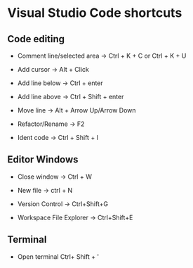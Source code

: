 # Visual Studio Code shortcuts
## Code editing
- Comment line/selected area -> Ctrl + K + C or Ctrl + K + U  

- Add cursor -> Alt + Click 

- Add line below -> Ctrl + enter 

- Add line above -> Ctrl + Shift + enter 

- Move line -> Alt + Arrow Up/Arrow Down 

- Refactor/Rename -> F2

- Ident code -> Ctrl + Shift + I

## Editor Windows

- Close window -> Ctrl + W 

- New file -> ctrl + N

- Version Control -> Ctrl+Shift+G
  
- Workspace File Explorer -> Ctrl+Shift+E

## Terminal
- Open terminal Ctrl+ Shift + '